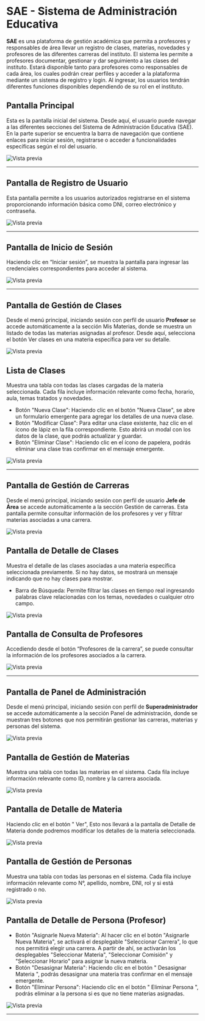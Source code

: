 # SAE - Sistema de Administración Educativa

**SAE** es una plataforma de gestión académica que permita a profesores y responsables de área llevar un registro de clases, materias, novedades y profesores de las diferentes carreras del instituto. 
El sistema les permite a profesores documentar, gestionar y dar seguimiento a las clases del instituto. Estará disponible tanto para profesores como responsables de cada área, los cuales podrán crear perfiles y acceder a la plataforma mediante un sistema de registro y login. Al ingresar, los usuarios tendrán diferentes funciones disponibles dependiendo de su rol en el instituto.

## Pantalla Principal
Esta es la pantalla inicial del sistema. Desde aquí, el usuario puede navegar a las diferentes secciones del Sistema 
de Administración Educativa (SAE). En la parte superior se encuentra la barra de navegación que contiene enlaces 
para iniciar sesión, registrarse o acceder a funcionalidades específicas según el rol del usuario.

![Vista previa](Documentacion/SRS%20-%20Archivos/imagesPreview/img1.jpg)

---
## Pantalla de Registro de Usuario
Esta pantalla permite a los usuarios autorizados registrarse en el sistema proporcionando información básica como 
DNI, correo electrónico y contraseña.

![Vista previa](Documentacion/SRS%20-%20Archivos/imagesPreview/img2.jpg)

---
## Pantalla de Inicio de Sesión
Haciendo clic en “Iniciar sesión”, se muestra la pantalla para ingresar las credenciales correspondientes para 
acceder al sistema.

![Vista previa](Documentacion/SRS%20-%20Archivos/imagesPreview/img3.jpg)

---
## Pantalla de Gestión de Clases
Desde el menú principal, iniciando sesión con perfil de usuario **Profesor** se accede automáticamente a la sección 
Mis Materias, donde se muestra un listado de todas las materias asignadas al profesor. 
Desde aquí, selecciona el botón Ver clases en una materia específica para ver su detalle.

![Vista previa](Documentacion/SRS%20-%20Archivos/imagesPreview/img4.jpg)

## Lista de Clases
Muestra una tabla con todas las clases cargadas de la materia seleccionada. Cada fila incluye información relevante 
como fecha, horario, aula, temas tratados y novedades.
- Botón "Nueva Clase": Haciendo clic en el botón "Nueva Clase", se abre un formulario emergente para agregar 
los detalles de una nueva clase.
- Botón "Modificar Clase": Para editar una clase existente, haz clic en el ícono de lápiz en la fila correspondiente. 
Esto abrirá un modal con los datos de la clase, que podrás actualizar y guardar.
- Botón "Eliminar Clase": Haciendo clic en el ícono de papelera, podrás eliminar una clase tras confirmar en el 
mensaje emergente.

![Vista previa](Documentacion/SRS%20-%20Archivos/imagesPreview/img5.jpg)

---

## Pantalla de Gestión de Carreras
Desde el menú principal, iniciando sesión con perfil de usuario **Jefe de Área** se accede automáticamente a la 
sección Gestión de carreras. Esta pantalla permite consultar información de los profesores y ver y filtrar materias 
asociadas a una carrera.

![Vista previa](Documentacion/SRS%20-%20Archivos/imagesPreview/img6.jpg)

## Pantalla de Detalle de Clases
Muestra el detalle de las clases asociadas a una materia específica seleccionada previamente.
Si no hay datos, se mostrará un mensaje indicando que no hay clases para mostrar.
- Barra de Búsqueda: Permite filtrar las clases en tiempo real ingresando palabras clave relacionadas con los 
temas, novedades o cualquier otro campo.

![Vista previa](Documentacion/SRS%20-%20Archivos/imagesPreview/img7.jpg)

## Pantalla de Consulta de Profesores
Accediendo desde el botón “Profesores de la carrera”, se puede consultar la información de los profesores 
asociados a la carrera.

![Vista previa](Documentacion/SRS%20-%20Archivos/imagesPreview/img8.jpg)

---

## Pantalla de Panel de Administración
Desde el menú principal, iniciando sesión con perfil de **Superadministrador** se accede automáticamente a la sección 
Panel de administración, donde se muestran tres botones que nos permitirán gestionar las carreras, materias y
personas del sistema.

![Vista previa](Documentacion/SRS%20-%20Archivos/imagesPreview/img13.jpg)

## Pantalla de Gestión de Materias
Muestra una tabla con todas las materias en el sistema. Cada fila incluye información relevante como ID, nombre y 
la carrera asociada.

![Vista previa](Documentacion/SRS%20-%20Archivos/imagesPreview/img9.jpg)

## Pantalla de Detalle de Materia
Haciendo clic en el botón " Ver", Esto nos llevará a la pantalla de Detalle de Materia donde 
podremos modificar los detalles de la materia seleccionada.

![Vista previa](Documentacion/SRS%20-%20Archivos/imagesPreview/img10.jpg)

## Pantalla de Gestión de Personas
Muestra una tabla con todas las personas en el sistema. Cada fila incluye información relevante como N°, apellido, 
nombre, DNI, rol y si está registrado o no.

![Vista previa](Documentacion/SRS%20-%20Archivos/imagesPreview/img11.jpg)

## Pantalla de Detalle de Persona (Profesor)
- Botón "Asignarle Nueva Materia": Al hacer clic en el botón "Asignarle Nueva Materia", se activará el 
desplegable "Seleccionar Carrera", lo que nos permitirá elegir una carrera. A partir de ahí, se activarán los 
desplegables "Seleccionar Materia", "Seleccionar Comisión" y "Seleccionar Horario" para asignar la nueva 
materia.
- Botón "Desasignar Materia": Haciendo clic en el botón " Desasignar Materia ", podrás desasignar una 
materia tras confirmar en el mensaje emergente.
- Botón "Eliminar Persona": Haciendo clic en el botón " Eliminar Persona ", podrás eliminar a la persona si es 
que no tiene materias asignadas.

![Vista previa](Documentacion/SRS%20-%20Archivos/imagesPreview/img12.jpg)

---


